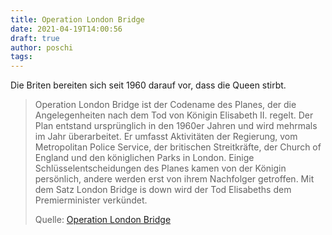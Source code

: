 ```yaml
---
title: Operation London Bridge
date: 2021-04-19T14:00:56
draft: true
author: poschi
tags: 
---
```


Die Briten bereiten sich seit 1960 darauf vor, dass die Queen stirbt.

> Operation London Bridge ist der Codename des Planes, der die Angelegenheiten
> nach dem Tod von Königin Elisabeth II. regelt.  Der Plan entstand ursprünglich
> in den 1960er Jahren und wird mehrmals im Jahr überarbeitet. Er umfasst
> Aktivitäten der Regierung, vom Metropolitan Police Service, der britischen
> Streitkräfte, der Church of England und den königlichen Parks in London.
> Einige Schlüsselentscheidungen des Planes kamen von der Königin persönlich,
> andere werden erst von ihrem Nachfolger getroffen. Mit dem Satz London Bridge
> is down wird der Tod Elisabeths dem Premierminister verkündet.
>
> Quelle: [Operation London Bridge](https://de.wikipedia.org/wiki/Operation_London_Bridge)
